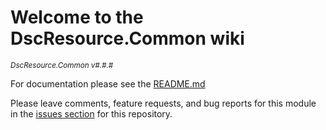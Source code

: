 # Welcome to the DscResource.Common wiki

<sup>*DscResource.Common v#.#.#*</sup>

For documentation please see the [README.md](https://github.com/dsccommunity/DscResource.Common/blob/main/README.md)

Please leave comments, feature requests, and bug reports for this module in
the [issues section](https://github.com/dsccommunity/DscResource.Common/issues)
for this repository.
